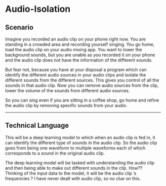 # Audio-Isolation

## Scenario 

Imagine you recorded an audio clip on your phone right now. You are standing in a crowded area and recording yourself singing. You go home, load the audio clip on your audio mixing app. 
You want to lower the background sounds, but you are unable as you recorded it on your phone and the audio clip does not have the information of the different sounds.  

But fear not, because you have at your disposal a program which can identify the different audio sources in your audio clips and isolate the different sounds from the different sources. This gives you control of all the sounds in that audio clip. Now you can remove audio sources from the clip, lower the volume of the sounds from different audio sources. 

So you can sing even if you are sitting in a coffee shop, go home and refine the audio clip by removing specific sounds from your audio.

***

## Technical Language

This will be a deep learning model to which when an audio clip is fed in, it can identify the different type of sounds in the audio clip. So the audio clip goes from being one waveform to multiple waveforms each of which corresponds to a sound in the original audio clip.

The deep learning model will be tasked with understanding the audio clip and then being able to make out different sounds in the clip. How?? Thinking of the input data to the model, it will be the audio clip ’s frequencies ? I have never dealt with audio clip, so no clue on this. 
